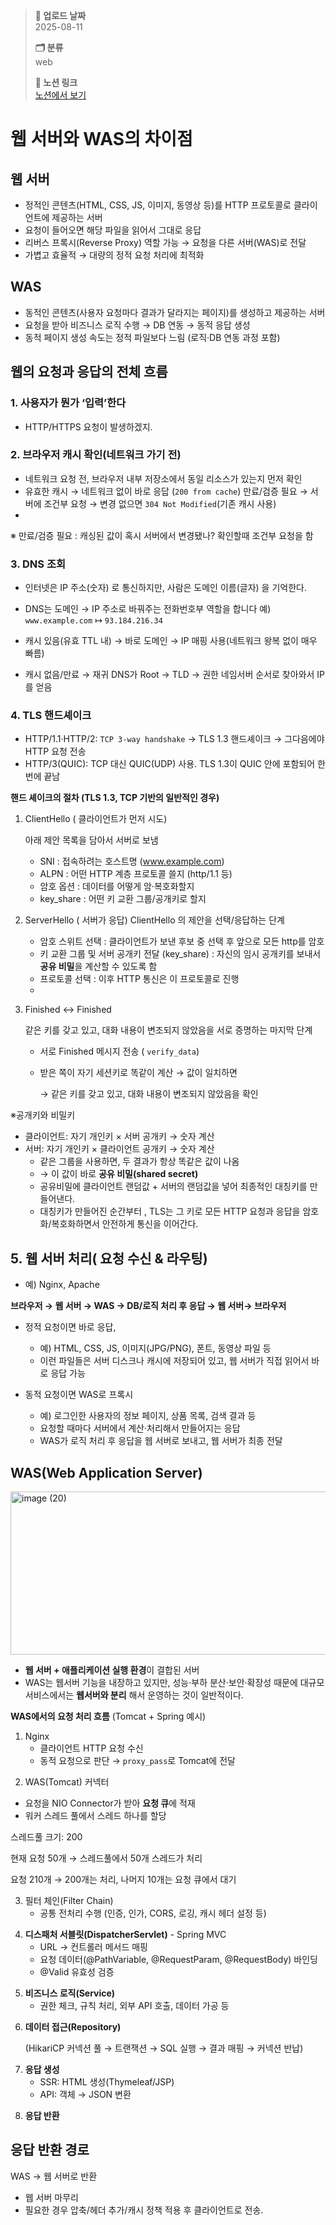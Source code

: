 > **📅 업로드 날짜**  
> 2025-08-11
> 
> **🗂 분류**  
> web  
>
> **🔗 노션 링크**  
> [노션에서 보기](https://important-marquess-d42.notion.site/WAS-246a654e658a8033ba89f0be595e0ccb?source=copy_link)
> 
# 웹 서버와 WAS의 차이점

## 웹 서버

- 정적인 콘텐츠(HTML, CSS, JS, 이미지, 동영상 등)를 HTTP 프로토콜로 클라이언트에 제공하는 서버
- 요청이 들어오면 해당 파일을 읽어서 그대로 응답
- 리버스 프록시(Reverse Proxy) 역할 가능 → 요청을 다른 서버(WAS)로 전달
- 가볍고 효율적 → 대량의 정적 요청 처리에 최적화

## WAS

- 동적인 콘텐츠(사용자 요청마다 결과가 달라지는 페이지)를 생성하고 제공하는 서버
- 요청을 받아 비즈니스 로직 수행 → DB 연동 → 동적 응답 생성
- 동적 페이지 생성 속도는 정적 파일보다 느림 (로직·DB 연동 과정 포함)

## 웹의 요청과 응답의 전체 흐름

### 1. 사용자가 뭔가 ‘입력’한다

- HTTP/HTTPS 요청이 발생하겠지.

### 2. 브라우저 캐시 확인(네트워크 가기 전)

- 네트워크 요청 전, 브라우저 내부 저장소에서 동일 리소스가 있는지 먼저 확인
- 유효한 캐시 → 네트워크 없이 바로 응답 (`200 from cache`)
만료/검증 필요 → 서버에 조건부 요청 → 변경 없으면 `304 Not Modified`(기존 캐시 사용)
- 

※ 만료/검증 필요 : 캐싱된 값이 혹시 서버에서 변경됐나? 확인할때 조건부 요청을 함

### 3. DNS 조회

- 인터넷은 IP 주소(숫자) 로 통신하지만, 사람은 도메인 이름(글자) 을 기억한다.
- DNS는 도메인 → IP 주소로 바꿔주는 전화번호부 역할을 합니다
예) `www.example.com` ↦ `93.184.216.34`

- 캐시 있음(유효 TTL 내) → 바로 도메인 → IP 매핑 사용(네트워크 왕복 없이 매우 빠름)
- 캐시 없음/만료 → 재귀 DNS가 Root → TLD → 권한 네임서버 순서로 찾아와서 IP를 얻음

### 4. TLS 핸드셰이크

- HTTP/1.1·HTTP/2: `TCP 3-way handshake` → TLS 1.3 핸드셰이크 → 그다음에야 HTTP 요청 전송
- HTTP/3(QUIC): TCP 대신 QUIC(UDP) 사용. TLS 1.3이 QUIC 안에 포함되어 한 번에 끝남

**핸드 셰이크의 절차 (TLS 1.3, TCP 기반의 일반적인 경우)**

1. ClientHello ( 클라이언트가 먼저 시도)
    
    아래 제안 목록을 담아서 서버로 보냄
    
    - SNI : 접속하려는 호스트명 (www.example.com)
    - ALPN : 어떤 HTTP 계층 프로토콜 쓸지 (http/1.1 등)
    - 암호 옵션 : 데이터를 어떻게 암·복호화할지
    - key_share  : 어떤 키 교환 그룹/공개키로 할지
    
2. ServerHello ( 서버가 응답)
 ClientHello 의 제안을 선택/응답하는 단계
    - 암호 스위트 선택 : 클라이언트가 보낸 후보 중 선택 후 앞으로 모든 http를 암호
    - 키 교환 그룹 및 서버 공개키 전달 (key_share) : 자신의 임시 공개키를 보내서 **공유 비밀**을 계산할 수 있도록 함
    - 프로토콜 선택 : 이후 HTTP 통신은 이 프로토콜로 진행
    - 
    
3. Finished ↔ Finished
    
    같은 키를 갖고 있고, 대화 내용이 변조되지 않았음을 서로 증명하는 마지막 단계
    
    - 서로 Finished 메시지 전송 ( `verify_data`)
    - 받은 쪽이 자기 세션키로 똑같이 계산 → 값이 일치하면
        
        → 같은 키를 갖고 있고, 대화 내용이 변조되지 않았음을 확인
        
    

※공개키와 비밀키

- 클라이언트: 자기 개인키 × 서버 공개키 → 숫자 계산
- 서버: 자기 개인키 × 클라이언트 공개키 → 숫자 계산
    - 같은 그룹을 사용하면, 두 결과가 항상 똑같은 값이 나옴
    - →  이 값이 바로 **공유 비밀(shared secret)**
    - 공유비밀에 클라이언트 랜덤값 + 서버의 랜덤값을 넣어 최종적인 대칭키를 만들어낸다.
    - 대칭키가 만들어진 순간부터 , TLS는 그 키로 모든 HTTP 요청과 응답을 암호화/복호화하면서 안전하게 통신을 이어간다.

## 5. 웹 서버 처리( 요청 수신 & 라우팅)

- 예) Nginx, Apache

**브라우저 → 웹 서버 → WAS → DB/로직 처리 후 응답 → 웹 서버→ 브라우저**

- 정적 요청이면 바로 응답,
    - 예) HTML, CSS, JS, 이미지(JPG/PNG), 폰트, 동영상 파일 등
    - 이런 파일들은 서버 디스크나 캐시에 저장되어 있고, 웹 서버가 직접 읽어서 바로 응답 가능

- 동적 요청이면 WAS로 프록시
    - 예) 로그인한 사용자의 정보 페이지, 상품 목록, 검색 결과 등
    - 요청할 때마다 서버에서 계산·처리해서 만들어지는 응답
    - WAS가 로직 처리 후 응답을 웹 서버로 보내고, 웹 서버가 최종 전달

## WAS(Web Application Server)
<img width="758" height="261" alt="image (20)" src="https://github.com/user-attachments/assets/c678ad63-d9ca-4fc1-836e-f76794819115" />



- **웹 서버 + 애플리케이션 실행 환경**이 결합된 서버
- WAS는 웹서버 기능을 내장하고 있지만, 성능·부하 분산·보안·확장성 때문에 대규모 서비스에서는 **웹서버와 분리** 해서 운영하는 것이 일반적이다.

**WAS에서의 요청 처리 흐름** (Tomcat + Spring 예시)
 

<aside>

1. Nginx
    - 클라이언트 HTTP 요청 수신
    - 동적 요청으로 판단 → `proxy_pass`로 Tomcat에 전달
</aside>

<aside>


2. WAS(Tomcat) 커넥터

- 요청을 NIO Connector가 받아 **요청 큐**에 적재
- 워커 스레드 풀에서 스레드 하나를 할당

스레드풀 크기: 200

현재 요청 50개 → 스레드풀에서 50개 스레드가 처리

요청 210개 → 200개는 처리, 나머지 10개는 요청 큐에서 대기

</aside>

<aside>

3. 필터 체인(Filter Chain)
    - 공통 전처리 수행 (인증, 인가, CORS, 로깅, 캐시 헤더 설정 등)
    
</aside>

<aside>


4. **디스패처 서블릿(DispatcherServlet)** - Spring MVC
    - URL → 컨트롤러 메서드 매핑
    - 요청 데이터(@PathVariable, @RequestParam, @RequestBody) 바인딩
    - @Valid 유효성 검증
    
</aside>

<aside>


5. **비즈니스 로직(Service)**
    - 권한 체크, 규칙 처리, 외부 API 호출, 데이터 가공 등
</aside>

<aside>


6. **데이터 접근(Repository)**
    
    (HikariCP 커넥션 풀 → 트랜잭션 → SQL 실행 → 결과 매핑 → 커넥션 반납)
    
</aside>

<aside>


7. **응답 생성**
    - SSR: HTML 생성(Thymeleaf/JSP)
    - API: 객체 → JSON 변환
</aside>

<aside>


8. **응답 반환**
</aside>

## 응답 반환 경로

WAS → 웹 서버로 반환

- 웹 서버 마무리
- 필요한 경우 압축/헤더 추가/캐시 정책 적용 후 클라이언트로 전송.
